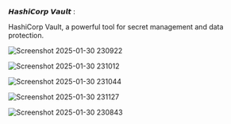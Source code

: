 𝙃𝙖𝙨𝙝𝙞𝘾𝙤𝙧𝙥 𝙑𝙖𝙪𝙡𝙩 : 

HashiCorp Vault, a powerful tool for secret management and data protection.

![Screenshot 2025-01-30 230922](https://github.com/user-attachments/assets/13986503-60df-4f20-b5e8-560bbe6f4506)

![Screenshot 2025-01-30 231012](https://github.com/user-attachments/assets/6a07ef33-1984-4cb3-8d9c-e71f1b283e96)

![Screenshot 2025-01-30 231044](https://github.com/user-attachments/assets/c2858b98-b695-4c44-b3fc-dce9ffabf45e)

![Screenshot 2025-01-30 231127](https://github.com/user-attachments/assets/8e7623dc-dbe2-41d5-b234-0c32bc131715)

![Screenshot 2025-01-30 230843](https://github.com/user-attachments/assets/78288a3f-130e-4700-8a70-d2d430fb4681)
